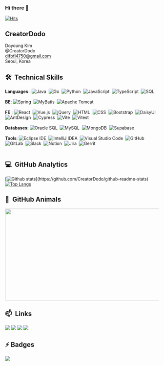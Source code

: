 ### Hi there 👋
[![Hits](https://hits.seeyoufarm.com/api/count/incr/badge.svg?url=https%3A%2F%2Fgithub.com%2FCreatorDodo&count_bg=%23FFB800&title_bg=%23555555&icon=&icon_color=%23FFD700&title=Profile%20views&edge_flat=false)](https://hits.seeyoufarm.com)

## CreatorDodo
Doyoung Kim<br/>
@CreatorDodo<br/>
difbfl4750@gmail.com<br/>
Seoul, Korea<br/>

## 🛠 &nbsp;Technical Skills
**Languages** : 
![Java](https://img.shields.io/badge/-Java-05122A?style=flat&logo=Java)&nbsp;
![Go](https://img.shields.io/badge/-Go-05122A?style=flat&logo=Go)&nbsp;
![Python](https://img.shields.io/badge/-Python-05122A?style=flat&logo=python)&nbsp;
![JavaScript](https://img.shields.io/badge/-JavaScript-05122A?style=flat&logo=javascript)&nbsp;
![TypeScript](https://img.shields.io/badge/-TypeScript-05122A?style=flat&logo=typescript)&nbsp;
![SQL](https://img.shields.io/badge/-SQL-05122A?style=flat&logo=sql)&nbsp;\
<br>
**BE**: 
![Spring](https://img.shields.io/badge/-Spring-05122A?style=flat&logo=Spring)&nbsp;
![MyBatis](https://img.shields.io/badge/-MyBatis-05122A?style=flat&logo=Fluentd)&nbsp;
![Apache Tomcat](https://img.shields.io/badge/-Apache%20Tomcat-05122A?style=flat&logo=Apache%20Tomcat)&nbsp;\
<br>
**FE** : 
![React](https://img.shields.io/badge/-React-05122A?style=flat&logo=React)&nbsp;
![Vue.js](https://img.shields.io/badge/-Vue.js-05122A?style=flat&logo=Vue.js)&nbsp;
![jQuery](https://img.shields.io/badge/-jQuery-05122A?style=flat&logo=jQuery)&nbsp;
![HTML](https://img.shields.io/badge/-HTML-05122A?style=flat&logo=HTML5)&nbsp;
![CSS](https://img.shields.io/badge/-CSS-05122A?style=flat&logo=CSS3&logoColor=1572B6)&nbsp;
![Bootstrap](https://img.shields.io/badge/-Bootstrap-05122A?style=flat&logo=Bootstrap)&nbsp;
![DaisyUI](https://img.shields.io/badge/-DaisyUI-05122A?style=flat&logo=DaisyUI)&nbsp;
![AntDesign](https://img.shields.io/badge/-AntDesign-05122A?style=flat&logo=AntDesign)&nbsp;
![Cypress](https://img.shields.io/badge/-Cypress-05122A?style=flat&logo=cypress)&nbsp;
![Vite](https://img.shields.io/badge/-Vite-05122A?style=flat&logo=vite)&nbsp;
![Vitest](https://img.shields.io/badge/-Vitest-05122A?style=flat&logo=vitest)&nbsp;\
<br>
**Databases**: ![Oracle SQL](https://img.shields.io/badge/-Oracle%20SQL-05122A?style=flat&logo=oracle)&nbsp;
![MySQL](https://img.shields.io/badge/-MySQL-05122A?style=flat&logo=mysql)&nbsp;
![MongoDB](https://img.shields.io/badge/-MongoDB-05122A?style=flat&logo=mongodb)&nbsp;
![Supabase](https://img.shields.io/badge/-Supabase-05122A?style=flat&logo=supabase)&nbsp;\
<br>
**Tools**: 
![Eclipse IDE](https://img.shields.io/badge/-Eclipse%20IDE-05122A?style=flat&logo=EclipseIDE)&nbsp;
![IntelliJ IDEA](https://img.shields.io/badge/-IntelliJ%20IDEA-05122A?style=flat&logo=intellijidea)&nbsp;
![Visual Studio Code](https://img.shields.io/badge/-Visual%20Studio%20Code-05122A?style=flat&logo=visualstudiocode)&nbsp;
![GitHub](https://img.shields.io/badge/-GitHub-05122A?style=flat&logo=github)&nbsp;
![GitLab](https://img.shields.io/badge/-GitLab-05122A?style=flat&logo=gitlab)&nbsp;
![Slack](https://img.shields.io/badge/-Slack-05122A?style=flat&logo=slack)&nbsp;
![Notion](https://img.shields.io/badge/-Notion-05122A?style=flat&logo=notion)&nbsp;
![Jira](https://img.shields.io/badge/-Jira-05122A?style=flat&logo=jira)&nbsp;
![Gerrit](https://img.shields.io/badge/-Gerrit-05122A?style=flat&logo=gerrit)&nbsp;\
<br>

## 💻 &nbsp;GitHub Analytics
[![Github stats](https://github-readme-stats.vercel.app/api?username=CreatorDodo&show_icons=true&theme=algolia&include_all_commits=true&count_private=true")](https://github.com/CreatorDodo/github-readme-stats)
[![Top Langs](https://github-readme-stats.vercel.app/api/top-langs/?username=CreatorDodo&layout=compact&theme=algolia)](https://github.com/CreatorDodo/github-readme-stats)

## 🌻 &nbsp;GitHub Animals
<a href="https://github.com/devxb/gitanimals">
<img
  src="https://render.gitanimals.org/farms/CreatorDodo"
  width="600"
  height="300"
/>
</a>

## 📫 &nbsp;Links
<a href="https://www.creatordodo.dev/"><img src="https://img.shields.io/badge/Porfoilo-Web-blue"/></a>
<a href="https://medium.com/@Dodo3"><img src="https://img.shields.io/badge/Medium-333333?style=flat&logo=Medium&logoColor=white" ></a>
<a href="mailto:difbfl4750@gmail.com"><img src="https://img.shields.io/badge/-difbfl4750@gmail.com-D14836?style=flat&logo=Gmail&logoColor=white"/></a>
<a href="https://www.linkedin.com/in/creatordodo/"><img src="https://img.shields.io/badge/LinkedIn-0077B5?style=flat&logo=LinkedIn&logoColor=white" /></a>

## ⚡ Badges
<a href="https://hhpluscertificateofcompletion.oopy.io/"><img src="https://static.spartacodingclub.kr/hanghae99/plus/completion/badge_red.svg" /></a>



<!--
**CreatorDodo/CreatorDoDo** is a ✨ _special_ ✨ repository because its `README.md` (this file) appears on CreatorDodo GitHub profile.

Here are some ideas to get you started:

- 🔭 I’m currently working on ...
- 🌱 I’m currently learning ...
- 👯 I’m looking to collaborate on ...
- 🤔 I’m looking for help with ...
- 💬 Ask me about ...
- 📫 How to reach me: ...
- 😄 Pronouns: ...
- ⚡ Fun fact: ...
-->
